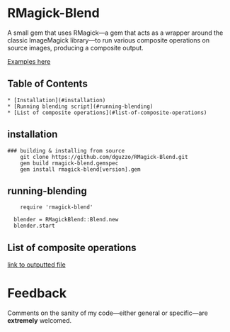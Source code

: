 # RMagick-Blend

A small gem that uses RMagick—a gem that acts as a wrapper around the classic ImageMagick library—to run various composite operations on source images, producing a composite output.

[Examples here](http://www.flickr.com/photos/dominicotine/collections/72157633447005928/)

## Table of Contents
    * [Installation](#installation)
    * [Running blending script](#running-blending)
    * [List of composite operations](#list-of-composite-operations)
   
## installation
    ### building & installing from source
        git clone https://github.com/dguzzo/RMagick-Blend.git
        gem build rmagick-blend.gemspec
        gem install rmagick-blend[version].gem
        
## running-blending
	    require 'rmagick-blend'

      blender = RMagickBlend::Blend.new
      blender.start
		
## List of composite operations
[link to outputted file](all_ops.txt)

# Feedback
Comments on the sanity of my code—either general or specific—are **extremely** welcomed.
